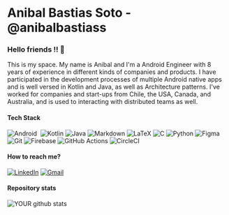# Anibal Bastias Soto - @anibalbastiass

### Hello friends !! 👋

This is my space. My name is Anibal and I'm a Android Engineer with 8 years of experience in different kinds of companies and products. I have participated in the development processes of multiple Android native apps and is well versed in Kotlin and Java, as well as Architecture patterns. I've worked for companies and start-ups from Chile, the USA, Canada, and Australia, and is used to interacting with distributed teams as well. 


#### Tech Stack
<img alt="Android" src="https://img.shields.io/badge/Android-3DDC84?style=for-the-badge&logo=android&logoColor=white" />&nbsp;
<img alt="Kotlin" src="https://img.shields.io/badge/kotlin-%230095D5.svg?&style=for-the-badge&logo=kotlin&logoColor=white"/>
<img alt="Java" src="https://img.shields.io/badge/java-%23ED8B00.svg?&style=for-the-badge&logo=java&logoColor=white"/>
<img alt="Markdown" src="https://img.shields.io/badge/markdown-%23000000.svg?&style=for-the-badge&logo=markdown&logoColor=white"/>
<img alt="LaTeX" src="https://img.shields.io/badge/latex%20-%23008080.svg?&style=for-the-badge&logo=latex&logoColor=white"/>
<img alt="C" src="https://img.shields.io/badge/c%20-%2300599C.svg?&style=for-the-badge&logo=c&logoColor=white"/>
<img alt="Python" src="https://img.shields.io/badge/python%20-%2314354C.svg?&style=for-the-badge&logo=python&logoColor=white"/>
<img alt="Figma" src="https://img.shields.io/badge/figma%20-%23F24E1E.svg?&style=for-the-badge&logo=figma&logoColor=white"/>
<img alt="Git" src="https://img.shields.io/badge/git%20-%23F05033.svg?&style=for-the-badge&logo=git&logoColor=white"/>
<img alt="Firebase" src="https://img.shields.io/badge/firebase%20-%23039BE5.svg?&style=for-the-badge&logo=firebase"/>
<img alt="GitHub Actions" src="https://img.shields.io/badge/github%20actions%20-%232671E5.svg?&style=for-the-badge&logo=github%20actions&logoColor=white"/>
<img alt="CircleCI" src="https://img.shields.io/badge/CIRCLECI%20-%23161616.svg?&style=for-the-badge&logo=circleci&logoColor=white"/>

#### How to reach me?
[![LinkedIn](https://img.shields.io/badge/-LINKEDIN-0077B5?style=for-the-badge&logo=linkedin&logoColor=white)](https://www.linkedin.com/in/anibalbastiass/)
<a href='mailto:anibal.bastias@gmail.com'><img alt="Gmail" src="https://img.shields.io/badge/Gmail-D14836?style=for-the-badge&logo=gmail&logoColor=white" /></a>

#### Repository stats
![YOUR github stats](https://github-readme-stats.vercel.app/api?username=anibalbastiass)
